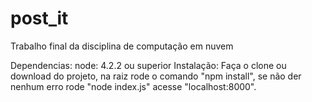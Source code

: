 # post_it
Trabalho final da disciplina de computação em nuvem

Dependencias:
node: 4.2.2 ou superior
Instalação:
Faça o clone ou download do projeto, na raiz rode o comando "npm install", se não der nenhum erro rode "node index.js"
acesse "localhost:8000".
